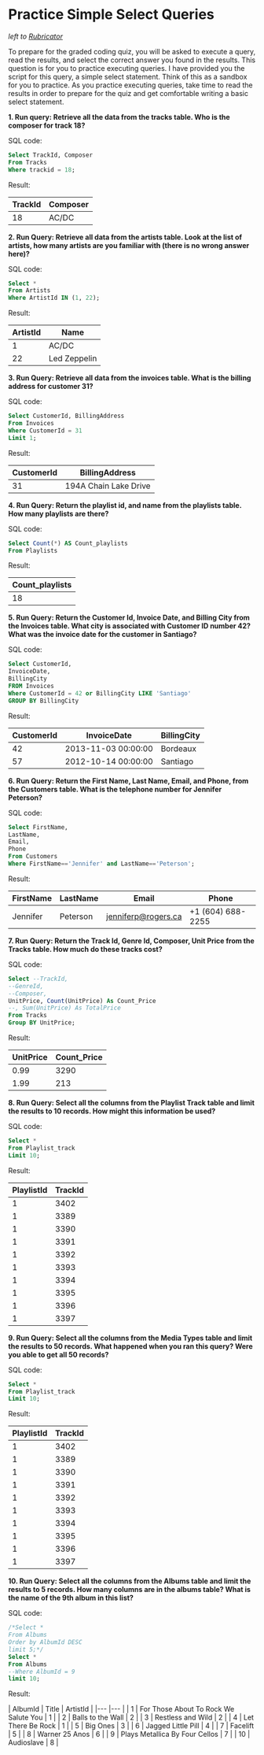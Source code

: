# Practice Simple Select Queries
*left to [Rubricator](../README.md)*

To prepare for the graded coding quiz, you will be asked to execute a query, read the results, and select the correct answer you found in the results. This question is for you to practice executing queries. I have provided you the script for this query, a simple select statement. Think of this as a sandbox for you to practice. As you practice executing queries, take time to read the results in order to prepare for the quiz and get comfortable writing a basic select statement.

**1. Run query: Retrieve all the data from the tracks table. Who is the composer for track 18?**

SQL code:</br> 

```SQL
Select TrackId, Composer 
From Tracks
Where trackid = 18;
```

Result:</br> 

| TrackId | Composer|
|--- | --- |
| 18 | AC/DC |

**2. Run Query: Retrieve all data from the artists table. Look at the list of artists, how many artists are you familiar with (there is no wrong answer here)?**

SQL code:</br> 

```SQL
Select *
From Artists
Where ArtistId IN (1, 22);
```

Result:</br>

| ArtistId | Name         |
|--- | --- |
|        1 | AC/DC        |
|       22 | Led Zeppelin |

**3. Run Query: Retrieve all data from the invoices table. What is the billing address for customer 31?**

SQL code:</br> 

```SQL
Select CustomerId, BillingAddress
From Invoices
Where CustomerId = 31
Limit 1;
```

Result:</br>

| CustomerId | BillingAddress        |
|--- | --- |
|         31 | 194A Chain Lake Drive |

**4. Run Query: Return the playlist id, and name from the playlists table. How many playlists are there?**

SQL code:</br>

```SQL
Select Count(*) AS Count_playlists
From Playlists
```
Result:</br>

| Count_playlists |
|--- |
|              18 |

**5. Run Query: Return the Customer Id, Invoice Date, and Billing City from the Invoices table. What city is associated with Customer ID number 42? What was the invoice date for the customer in Santiago?**

SQL code:</br>

```SQL
Select CustomerId,
InvoiceDate, 
BillingCity 
FROM Invoices
Where CustomerId = 42 or BillingCity LIKE 'Santiago'
GROUP BY BillingCity
```
Result:</br>

| CustomerId | InvoiceDate         | BillingCity |
|--- |--- |--- |
|         42 | 2013-11-03 00:00:00 | Bordeaux    |
|         57 | 2012-10-14 00:00:00 | Santiago    |

**6. Run Query: Return the First Name, Last Name, Email, and Phone, from the Customers table. What is the telephone number for Jennifer Peterson?**

SQL code:</br>

```SQL
Select FirstName, 
LastName, 
Email, 
Phone
From Customers
Where FirstName=='Jennifer' and LastName=='Peterson';
```
Result:</br>

| FirstName | LastName | Email               | Phone             |
|--- |--- |--- |--- |
| Jennifer  | Peterson | jenniferp@rogers.ca | +1 (604) 688-2255 |

**7. Run Query: Return the Track Id, Genre Id, Composer, Unit Price from the Tracks table. How much do these tracks cost?**

SQL code:</br>

```SQL
Select --TrackId, 
--GenreId, 
--Composer, 
UnitPrice, Count(UnitPrice) As Count_Price
--, Sum(UnitPrice) As TotalPrice
From Tracks
Group BY UnitPrice;
```
Result:</br>

| UnitPrice | Count_Price |
|--- |--- |
|      0.99 |        3290 |
|      1.99 |         213 |

**8. Run Query: Select all the columns from the Playlist Track table and limit the results to 10 records. How might this information be used?**

SQL code:</br>

```SQL
Select *
From Playlist_track 
Limit 10;
```
Result:</br>

| PlaylistId | TrackId |
|--- |--- |
|          1 |    3402 |
|          1 |    3389 |
|          1 |    3390 |
|          1 |    3391 |
|          1 |    3392 |
|          1 |    3393 |
|          1 |    3394 |
|          1 |    3395 |
|          1 |    3396 |
|          1 |    3397 |

**9. Run Query: Select all the columns from the Media Types table and limit the results to 50 records. What happened when you ran this query? Were you able to get all 50 records?**

SQL code:</br>

```SQL
Select *
From Playlist_track 
Limit 10;
```
Result:</br>

| PlaylistId | TrackId |
|--- |--- |
|          1 |    3402 |
|          1 |    3389 |
|          1 |    3390 |
|          1 |    3391 |
|          1 |    3392 |
|          1 |    3393 |
|          1 |    3394 |
|          1 |    3395 |
|          1 |    3396 |
|          1 |    3397 |

**10. Run Query: Select all the columns from the Albums table and limit the results to 5 records. How many columns are in the albums table? What is the name of the 9th album in this list?**

SQL code:</br>

```SQL
/*Select *
From Albums
Order by AlbumId DESC  
limit 5;*/
Select *
From Albums
--Where AlbumId = 9
limit 10;
```
Result:</br>

| AlbumId | Title                                 | ArtistId |
|--- |--- |
|       1 | For Those About To Rock We Salute You |        1 |
|       2 | Balls to the Wall                     |        2 |
|       3 | Restless and Wild                     |        2 |
|       4 | Let There Be Rock                     |        1 |
|       5 | Big Ones                              |        3 |
|       6 | Jagged Little Pill                    |        4 |
|       7 | Facelift                              |        5 |
|       8 | Warner 25 Anos                        |        6 |
|       9 | Plays Metallica By Four Cellos        |        7 |
|      10 | Audioslave                            |        8 |